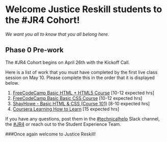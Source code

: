 # Welcome Justice Reskill students to the #JR4 Cohort!

*We want you all to know that you all belong here.*


## Phase 0 Pre-work

The #JR4 Cohort begins on April 26th with the Kickoff Call. 

Here is a list of work that you must have completed by the first live class session on May 10. Please complete this in the order that it is displayed below. 

1. [FreeCodeCamp Basic HTML + HTML5 Course](https://www.freecodecamp.org/learn/responsive-web-design/#basic-html-and-html5) [10-12 expected hrs]
2. [FreeCodeCamp Basic Basic CSS Course](https://www.freecodecamp.org/learn/responsive-web-design/#basic-css) [10-12 expected hrs]
3. [ShayHowe - Basic HTML & CSS (Course 101)](https://learn.shayhowe.com/html-css) [8-10 expected hrs]
4. [Coursera Learning How to Learn](https://www.coursera.org/learn/learning-how-to-learn) [15 expected hrs]


If you have any questions, post them in the [#technicalhelp](https://justicereskill.slack.com/archives/C018X6U84D8) Slack channel, the [#JR4](https://justicereskill.slack.com/archives/C01UVNH44N4) or reach out to the Student Experience Team. 

###Once again welcome to Justice Reskill!